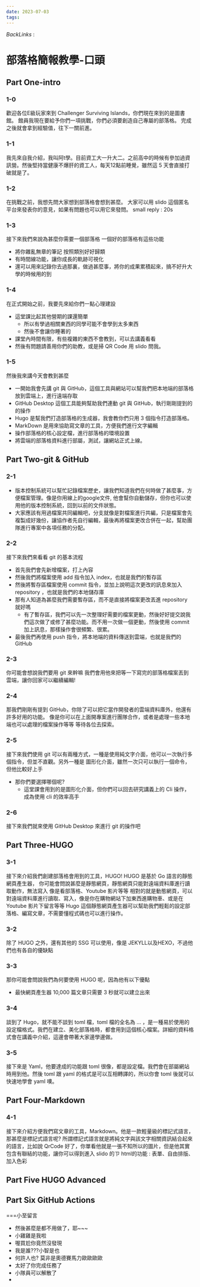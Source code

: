```yaml
---
date: 2023-07-03
tags: 
--- 
```

*BackLinks* : 

# 部落格簡報教學-口頭
## Part One-intro
### 1-0
歡迎各位E級玩家來到 Challenger Surviving Islands，你們現在來到的是圖書館。
館員我現在要給予你們一項挑戰，你們必須要創造自己專屬的部落格。
完成之後就會拿到經驗值，往下一關前進。
### 1-1
我先來自我介紹，我叫阿t學。目前資工大一升大二。之前高中的時候有參加過資訊營。然後堅持當健康不爆肝的資工人，每天12點前睡覺，雖然這 5 天會直接打破就是了。
### 1-2
在挑戰之前，我想先問大家想到部落格會想到甚麼。
大家可以用 slido 這個匿名平台來發表你的意見，如果有問題也可以用它來發問。
small reply : 20s
### 1-3
接下來我們來說為甚麼你需要一個部落格
一個好的部落格有這些功能
- 將你雜亂無章的筆記 按照類別好好歸類
- 有時間線功能，讓你成長的軌跡可視化
- 還可以用來記錄你去過那裏，做過甚麼事，將你的成果累積起來，搞不好升大學的時候用的到
### 1-4 
在正式開始之前，我要先來給你們一點心理建設
- 這堂課比起其他營期的課還簡單
	- 所以有學過相關東西的同學可能不會學到太多東西
	- 然後不會讓你睡著的
- 課堂內時間有限，有些複雜的東西不會教到，可以去講義看看
- 然後有問題請善用你們的助教，或是掃 QR Code 用 slido 問我。
### 1-5
然後我來講今天會教到甚麼
- 一開始我會先講 git 與 GitHub，這個工具與網站可以幫我們把本地端的部落格放到雲端上，進行遠端存取
- GitHub Desktop 這個工具能夠幫助我們連動 git 與 GitHub，執行剛剛提到的的操作
- Hugo 是幫我們打造部落格的生成器，我會教你們只用 3 個指令打造部落格。
- MarkDown 是用來協助寫文章的工具，方便我們進行文字編輯
- 操作部落格的核心設定檔，進行部落格的環境設置
- 將雲端的部落格資料進行部屬，測試，讓網站正式上線。

## Part Two-git & GitHub
### 2-1
- 版本控制系統可以幫忙記錄檔案歷史，讓我們知道我們在何時做了甚麼事，方便檔案管理。像是你用線上的google文件, 他會幫你自動儲存，但你也可以使用他的版本控制系統，回到以前的文件狀態。
- 大家應該有用過檔案共同編輯吧，分支就像是對檔案進行共編，只是檔案會先複製成好幾份，讓協作者先自行編輯，最後再將檔案更改合併在一起，幫助團隊進行專案中各項任務的分配。

### 2-2
接下來我們來看看 git 的基本流程
- 首先我們會先新增檔案，打上內容
- 然後我們將檔案使用 add 指令加入 index，也就是我們的暫存區
- 然後將暫存區檔案使用 commit 指令，並加上說明這次更改的訊息來加入 repository ，也就是我們的本地儲存庫
- 那有人知道為甚麼我們需要暫存區，而不是直接將檔案更改丟進 repository 就好嗎
	- 有了暫存區，我們可以先一次整理好需要的檔案更動，然後好好提交說我們這次做了或修了甚麼功能。而不用一次做一個更動，然後使用 commit 加上訊息，那樣操作會很頻繁、很累。
- 最後我們再使用 push 指令，將本地端的資料傳送到雲端，也就是我們的 GitHub

### 2-3
你可能會想說我們要用 git 來幹嘛
我們會用他來把等一下寫完的部落格檔案丟到雲端，讓你回家可以繼續編輯! 

### 2-4
那我們剛剛有提到 GitHub，你除了可以把它當作開發者的雲端資料庫外，他還有許多好用的功能。
像是你可以在上面開專案進行團隊合作，或者是處理一些本地端也可以處理的檔案操作等等
等待各位去探索。

### 2-5
接下來我們使用 git 可以有兩種方式，一種是使用純文字介面，他可以一次執行多個指令，但並不直觀。另外一種是 圖形化介面，雖然一次只可以執行一個命令，但他比較好上手
- 那你們要選擇哪個呢?
	- 這堂課會用到的是圖形化介面，但你們可以回去研究講義上的 Cli 操作，成為使用 cli 的效率高手
### 2-6 
接下來我們就來使用 GitHub Desktop 來進行 git 的操作吧

## Part Three-HUGO
### 3-1
接下來介紹我們創建部落格會用到的工具，HUGO!
HUGO 是基於 Go 語言的靜態網頁產生器，
你可能會問說甚麼是靜態網頁，靜態網頁只能對遠端資料庫進行讀取動作，無法寫入
像是看部落格、Youtube 影片等等
相對的就是動態網頁，可以對遠端資料庫進行讀取、寫入，像是你在購物網站下加東西進購物車、或是在 Youtube 影片下留言等等
Hugo 這個靜態網頁產生器可以幫助我們輕鬆的設定部落格、編寫文章，不需要懂程式碼也可以進行操作。

### 3-2
除了 HUGO 之外，還有其他的 SSG 可以使用，像是 JEKYLL以及HEXO，不過他們也有各自的優缺點

### 3-3
那你可能會問說我們為何要使用 HUGO 呢，因為他有以下優點
- 最快網頁產生器 10,000 篇文章只需要 3 秒就可以建立出來

### 3-4
談到了 Hugo，就不能不談到 toml 檔，toml 檔的全名為 ... ，是一種易於使用的設定檔格式。我們在建立、美化部落格時，都會用到這個核心檔案。詳細的資料格式會在講義中介紹，這邊會帶著大家邊學邊做。

### 3-5
接下來是 Yaml，他要達成的功能跟 toml 很像，都是設定檔。我們會在部屬網站時用到他。然後 toml 跟 yaml 的格式是可以互相轉譯的，所以你會 toml 後就可以快速地學會 yaml 噢。


## Part Four-Markdown
### 4-1
接下來介紹方便我們寫文章的工具，Markdown。他是一款輕量級的標記式語言，那甚麼是標記式語言呢?
所謂標記式語言就是將純文字與該文字相關資訊結合起來的語言，比如說 QrCode 好了，你單看他就是一張不知所以的圖片，但是他其實包含有聯結的功能，讓你可以得到進入 slido 的ㄗ
html的功能 : 表單、自由排版、加入色彩


## Part Five HUGO Advanced

## Part Six GitHub Actions


===小至留言
- 然後甚麼是都不用做了，耶~~~
- 小雞雞是我啦
- 喔買尬你竟然沒發現
- 我是誰???小智是也
- 何許人也? 莫非是奧德賽馬力歐歐歐歐
- 太好了你完成任務了
- 小隊員可以解散了
- 
